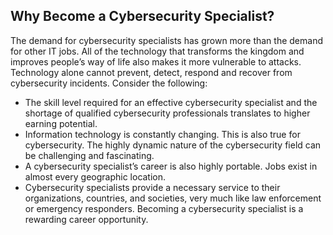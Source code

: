 ## Why Become a Cybersecurity Specialist?
The demand for cybersecurity specialists has grown more than the demand for other IT jobs. All of the technology that transforms the kingdom and improves people’s way of life also makes it more vulnerable to attacks. Technology alone cannot prevent, detect, respond and recover from cybersecurity incidents. Consider the following:

+ The skill level required for an effective cybersecurity specialist and the shortage of qualified cybersecurity professionals translates to higher earning potential.
+ Information technology is constantly changing. This is also true for cybersecurity. The highly dynamic nature of the cybersecurity field can be challenging and fascinating.
+ A cybersecurity specialist’s career is also highly portable. Jobs exist in almost every geographic location.
+ Cybersecurity specialists provide a necessary service to their organizations, countries, and societies, very much like law enforcement or emergency responders.
Becoming a cybersecurity specialist is a rewarding career opportunity.
